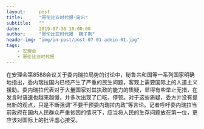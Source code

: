 ```yaml
---
layout:     post
title:      "哥伦比亚时代报-简讯"
subtitle:   ""
date:       2019-07-30 10:00:00
author:     "哥伦比亚时代报  魏子荆"
header-img: "img/in-post/post-07-01-admin-01.jpg"
tags:
    - 安理会
    - 哥伦比亚时代报
---
```


在安理会第8588会议关于委内瑞拉局势的讨论中，秘鲁共和国等一系列国家明确地指出，委内瑞拉国内已经产生了严重的民生问题，客观上需要国际上的人道主义援助。委内瑞拉代表对于大量国家对其执政的能力的质疑，显得有些举止无措，在发言时语速也越来越慢，并多次出现了口吃、停顿。对于这些质疑，委方并没有提出新的观点，只是不断强调“不要干预委内瑞拉内政”等言论。记者呼吁委内瑞拉当前政府在国内人民群众严重贫困的情况下，应当将人民的生存问题放在第一位，更应该对国际上的批评虚心接受。
